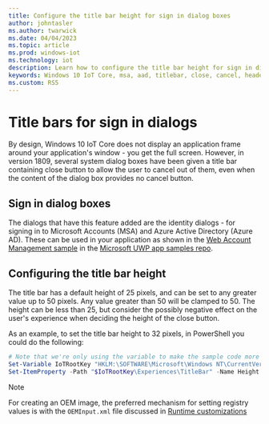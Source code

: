 ```yaml
---
title: Configure the title bar height for sign in dialog boxes
author: johntasler
ms.author: twarwick
ms.date: 04/04/2023
ms.topic: article
ms.prod: windows-iot
ms.technology: iot
description: Learn how to configure the title bar height for sign in dialog boxes in Windows 10 IoT Core, version 1809.
keywords: Windows 10 IoT Core, msa, aad, titlebar, close, cancel, headed, web, account, WebAccountManagement, sign-in , sign
ms.custom: RS5
---
```


# Title bars for sign in dialogs

By design, Windows 10 IoT Core does not display an application frame around your application's window
\- you get the full screen. However, in version 1809, several system dialog boxes have been given a
title bar containing close button to allow the user to cancel out of them, even when the content of
the dialog box provides no cancel button.

## Sign in dialog boxes

The dialogs that have this feature added are the identity dialogs - for signing in to Microsoft
Accounts (MSA) and Azure Active Directory (Azure AD). These can be used in your application as shown
in the [Web Account Management sample](https://github.com/Microsoft/Windows-universal-samples/tree/master/Samples/WebAccountManagement)
in the [Microsoft UWP app samples repo](https://github.com/Microsoft/Windows-universal-samples).

## Configuring the title bar height

The title bar has a default height of 25 pixels, and can be set to any greater value up to 50 pixels. Any value
greater than 50 will be clamped to 50. The height can be less than 25, but consider the possibly negative effect
on the user's experience when deciding the height of the close button.

As an example, to set the title bar height to 32 pixels, in PowerShell you could do the following:

```powershell
# Note that we're only using the variable to make the sample code more narrow
Set-Variable IoTRootKey "HKLM:\SOFTWARE\Microsoft\Windows NT\CurrentVersion\Winlogon\IoTShellExtension"
Set-ItemProperty -Path "$IoTRootKey\Experiences\TitleBar" -Name Height -Type DWord -Value 32
```

> [!NOTE]
> For creating an OEM image, the preferred mechanism for setting registry values is with the
> `OEMInput.xml` file discussed in
> [Runtime customizations](/windows-hardware/manufacture/iot/oscustomizations#runtime-customizations)
